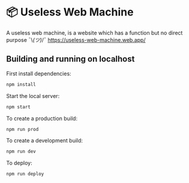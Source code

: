# 📦 Useless Web Machine 
A useless web machine, is a website which has a function but no direct purpose ¯\\_(ツ)_/¯
https://useless-web-machine.web.app/

## Building and running on localhost

First install dependencies:

```sh
npm install
```

Start the local server:

```sh
npm start
```

To create a production build:

```sh
npm run prod
```

To create a development build:

```sh
npm run dev
```

To deploy:

```sh
npm run deploy
```
